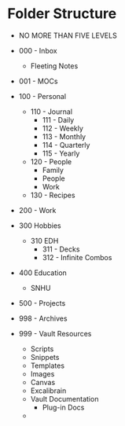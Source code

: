 # Folder Structure
- NO MORE THAN FIVE LEVELS

- 000 - Inbox
	- Fleeting Notes
- 001 - MOCs
- 100 - Personal
	- 110 - Journal
		- 111 - Daily
		- 112 - Weekly
		- 113 - Monthly
		- 114 - Quarterly
		- 115 - Yearly
	- 120 - People
		- Family
		- People
		- Work
	- 130 - Recipes
- 200 - Work
- 300 Hobbies
	- 310 EDH
		- 311 - Decks
		- 312 - Infinite Combos
- 400 Education
	- SNHU
- 500 - Projects
- 998 - Archives
- 999 - Vault Resources
	- Scripts
	- Snippets
	- Templates
	- Images
	- Canvas
	- Excalibrain
	- Vault Documentation
		- Plug-in Docs
	- 